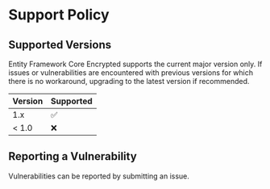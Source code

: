 # Support Policy

## Supported Versions

Entity Framework Core Encrypted supports the current major version only.
If issues or vulnerabilities are encountered with previous versions for which there is no workaround, upgrading to the latest version if recommended.

| Version | Supported          |
| ------- | ------------------ |
| 1.x     | :white_check_mark: |
| < 1.0   | :x:                |

## Reporting a Vulnerability

Vulnerabilities can be reported by submitting an issue.
